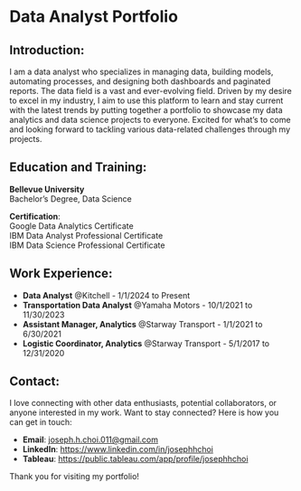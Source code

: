 # Data Analyst Portfolio

## Introduction:
I am a data analyst who specializes in managing data, building models, automating processes, and designing both dashboards and paginated reports. 
The data field is a vast and ever-evolving field. Driven by my desire to excel in my industry, I aim to use this platform to learn and stay current with the latest trends by putting together a portfolio to showcase my data analytics and data science projects to everyone. Excited for what’s to come and looking forward to tackling various data-related challenges through my projects.

## Education and Training:
**Bellevue University** <br>
Bachelor’s Degree, Data Science

**Certification**: <br>
Google Data Analytics Certificate <br>
IBM Data Analyst Professional Certificate <br>
IBM Data Science Professional Certificate <br>

## Work Experience:
- **Data Analyst** @Kitchell - 1/1/2024 to Present
- **Transportation Data Analyst** @Yamaha Motors - 10/1/2021 to 11/30/2023
- **Assistant Manager, Analytics** @Starway Transport - 1/1/2021 to 6/30/2021
- **Logistic Coordinator, Analytics** @Starway Transport - 5/1/2017 to 12/31/2020

## Contact:
I love connecting with other data enthusiasts, potential collaborators, or anyone interested in my work. Want to stay connected? Here is how you can get in touch:
- **Email**: joseph.h.choi.011@gmail.com 
- **LinkedIn**: https://www.linkedin.com/in/josephhchoi 
- **Tableau**: https://public.tableau.com/app/profile/josephhchoi 

Thank you for visiting my portfolio!
